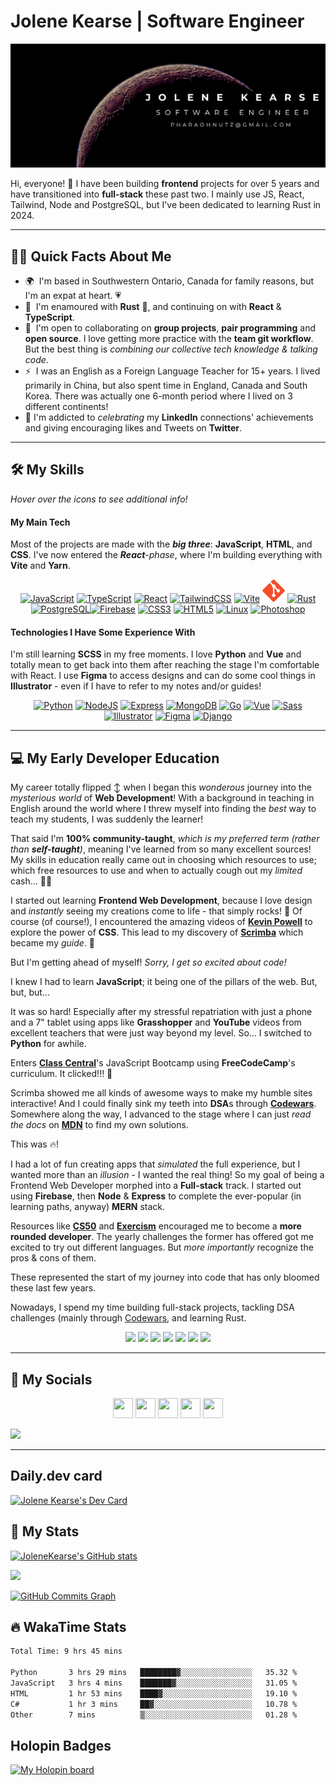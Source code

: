 
  <h1>Jolene Kearse | Software Engineer <img src="https://komarev.com/ghpvc/?username=JoleneKearse&style=flat-square&color=blue" alt=""/></h1>

<img src="github-readme.png">

Hi, everyone! 👋 I have been building **frontend** projects for over 5 years and have transitioned into **full-stack** these past two.  I mainly use JS, React, Tailwind, Node and PostgreSQL, but I've been dedicated to learning Rust in 2024.

<hr>

## 🏃‍♀️ Quick Facts About Me

- 🌍  I'm based in Southwestern Ontario, Canada for family reasons, but I'm an expat at heart. 💗
- 🧠  I'm enamoured with **Rust** 🦀, and continuing on with **React** & **TypeScript**.
- 🤝  I'm open to collaborating on **group projects**, **pair programming** and **open source**. I love getting more practice with the **team git workflow**. But the best thing is *combining our collective tech knowledge & talking code*.
- ⚡  I was an English as a Foreign Language Teacher for 15+ years. I lived primarily in China, but also spent time in England, Canada and South Korea. There was actually one 6-month period where I lived on 3 different continents!
- 🥰 I'm addicted to _celebrating_ my **LinkedIn** connections' achievements and giving encouraging likes and Tweets on **Twitter**.
<hr>

## 🛠️ My Skills

_Hover over the icons to see additional info!_

#### My Main Tech 

Most of the projects are made with the **_big three_**: **JavaScript**, **HTML**, and **CSS**. I've now entered the _**React**-phase_, where I'm building everything with **Vite** and **Yarn**.

<p align="center">
<a href="https://developer.mozilla.org/en-US/docs/Web/JavaScript" target="_blank" rel="noreferrer"><img src="https://raw.githubusercontent.com/danielcranney/readme-generator/main/public/icons/skills/javascript-colored.svg" width="36" height="36" alt="JavaScript" title="JavaScript: My main language - I can even tackle 4 kyu codewars katas in it!"/></a>
  <a href="https://www.typescriptlang.org/" target="_blank" rel="noreferrer"><img src="https://raw.githubusercontent.com/danielcranney/readme-generator/main/public/icons/skills/typescript-colored.svg" width="36" height="36" alt="TypeScript" title="TypeScript: How I satisfy my love of types in the JS realm" /></a>
<a href="https://reactjs.org/" target="_blank" rel="noreferrer"><img src="https://raw.githubusercontent.com/danielcranney/readme-generator/main/public/icons/skills/react-colored.svg" width="36" height="36" alt="React" title="React: My very first framework; working to get more and more advanced"/></a>
<a href="https://tailwindcss.com/" target="_blank" rel="noreferrer"><img src="https://raw.githubusercontent.com/danielcranney/readme-generator/main/public/icons/skills/tailwindcss-colored.svg" width="36" height="36" alt="TailwindCSS" title="Tailwind CSS: I'm now a full on convert" /></a>
<a href="https://vitejs.dev/" target="_blank" rel="noreferrer"><img src="https://raw.githubusercontent.com/danielcranney/readme-generator/main/public/icons/skills/vite-colored.svg" width="36" height="36" alt="Vite" title="Vite: Please, even React says create-react-app is deprecated" /></a>
<a href="https://www.adobe.com/uk/products/photoshop.html" target="_blank" rel="noreferrer"><img src="https://github.com/devicons/devicon/blob/master/icons/git/git-original.svg" width="36" height="36" alt="Git" title="Git: Experience working with teams not just little old me"/></a>
<a href="https://www.rust-lang.org/" target="_blank" rel="noreferrer"><img src="https://raw.githubusercontent.com/danielcranney/readme-generator/main/public/icons/skills/rust-colored.svg" width="36" height="36" alt="Rust" title="Rust: My new love is teaching me to be a better developer!" /></a>
  <a href="https://www.postgresql.org/" target="_blank" rel="noreferrer"><img src="https://raw.githubusercontent.com/danielcranney/readme-generator/main/public/icons/skills/postgresql-colored.svg" width="36" height="36" alt="PostgreSQL" title="PostgreSQL: I love the simplicity & power of this database tech! /></a> 
<a href="https://firebase.google.com/" target="_blank" rel="noreferrer"><img src="https://raw.githubusercontent.com/danielcranney/readme-generator/main/public/icons/skills/firebase-colored.svg" width="36" height="36" alt="Firebase" title="Firebase: A solid & simple backend" /></a>
<a href="https://www.w3.org/TR/CSS/#css" target="_blank" rel="noreferrer"><img src="https://raw.githubusercontent.com/danielcranney/readme-generator/main/public/icons/skills/css3-colored.svg" width="36" height="36" alt="CSS3" title="CSS3: My go-to happy place"/></a>
<a href="https://developer.mozilla.org/en-US/docs/Glossary/HTML5" target="_blank" rel="noreferrer"><img src="https://raw.githubusercontent.com/danielcranney/readme-generator/main/public/icons/skills/html5-colored.svg" width="36" height="36" alt="HTML5" title="HTML5: Practice using forms, meter, abbr, and other obscure tags"/></a>
<a href="https://www.linux.org" target="_blank" rel="noreferrer"><img src="https://raw.githubusercontent.com/danielcranney/readme-generator/main/public/icons/skills/linux-colored.svg" width="36" height="36" alt="Linux" title="Linux: I love using Fedora WSL2 to code even though it adds higher complexity" /></a>
<a href="https://www.adobe.com/uk/products/photoshop.html" target="_blank" rel="noreferrer"><img src="https://raw.githubusercontent.com/danielcranney/readme-generator/main/public/icons/skills/photoshop-colored.svg" width="36" height="36" alt="Photoshop" title="Photoshop: My mainstay for roughly 20 years"/></a>
</p>

#### Technologies I Have Some Experience With

I'm still learning **SCSS** in my free moments. I love **Python** and **Vue** and totally mean to get back into them after reaching the stage I'm comfortable with React. I use **Figma** to access designs and can do some cool things in **Illustrator** - even if I have to refer to my notes and/or guides!

<p align="center">
<a href="https://www.python.org/" target="_blank" rel="noreferrer"><img src="https://raw.githubusercontent.com/danielcranney/readme-generator/main/public/icons/skills/python-colored.svg" width="36" height="36" alt="Python" title="Python: My go-to for utility apps"/></a>
  <a href="https://nodejs.org/en/" target="_blank" rel="noreferrer"><img src="https://raw.githubusercontent.com/danielcranney/readme-generator/main/public/icons/skills/nodejs-colored.svg" width="36" height="36" alt="NodeJS" title="NodeJS: Still a strong contender" /></a>
  <a href="https://expressjs.com/" target="_blank" rel="noreferrer"><img src="https://raw.githubusercontent.com/danielcranney/readme-generator/main/public/icons/skills/express-colored.svg" width="36" height="36" alt="Express" title="Express: A simple Node JS framework" /></a>
  <a href="https://www.mongodb.com/" target="_blank" rel="noreferrer"><img src="https://raw.githubusercontent.com/danielcranney/readme-generator/main/public/icons/skills/mongodb-colored.svg" width="36" height="36" alt="MongoDB" title="MongoDB: I have experience although I've moved more towards SQL" /></a>
<a href="https://go.dev/doc/" target="_blank" rel="noreferrer"><img src="https://raw.githubusercontent.com/danielcranney/readme-generator/main/public/icons/skills/go-colored.svg" width="36" height="36" alt="Go" title="Go: Had to take a tiny step back to focus on Rust, but will definitely return!" /></a>
<a href="https://vuejs.org/" target="_blank" rel="noreferrer"><img src="https://raw.githubusercontent.com/danielcranney/readme-generator/main/public/icons/skills/vuejs-colored.svg" width="36" height="36" alt="Vue" title="Vue: Built 1 project & would love to get back into"/></a>
<a href="https://sass-lang.com/" target="_blank" rel="noreferrer"><img src="https://raw.githubusercontent.com/danielcranney/readme-generator/main/public/icons/skills/sass-colored.svg" width="36" height="36" alt="Sass" title="Sass: Currently learning SCSS syntax"/></a>
<a href="adobe.com/uk/products/illustrator.html" target="_blank" rel="noreferrer"><img src="https://raw.githubusercontent.com/danielcranney/readme-generator/main/public/icons/skills/illustrator-colored.svg" width="36" height="36" alt="Illustrator" title="Illustrator: Need to refer to notes, but capable"/></a>
<a href="https://www.figma.com/" target="_blank" rel="noreferrer"><img src="https://raw.githubusercontent.com/danielcranney/readme-generator/main/public/icons/skills/figma-colored.svg" width="36" height="36" alt="Figma" title="Figma: Read-only at this stage"/></a>
<a href="https://www.djangoproject.com/" target="_blank" rel="noreferrer"><img src="https://raw.githubusercontent.com/danielcranney/readme-generator/main/public/icons/skills/django-colored.svg" width="36" height="36" alt="Django" title="Django: I've just started using this, but already love it!" /></a>                
</p>

<hr>

## 💻 My Early Developer Education

My career totally flipped ↕️ when I began this *wonderous* journey into the *mysterious world* of **Web Development**!  With a background in teaching in English around the world where I threw myself into finding the *best* way to teach my students, I was suddenly the learner!

That said I'm **100% community-taught**, _which is my preferred term (rather than **self-taught**)_, meaning I've learned from so many excellent sources!   My skills in education really came out in choosing which resources to use; which free resources to use and when to actually cough out my *limited* cash... 🫦🤑

I started out learning **Frontend Web Development**, because I love design and *instantly* seeing my creations come to life - that simply rocks! 🎸  Of course (of course!), I encountered the amazing videos of **[Kevin Powell](https://www.kevinpowell.co/)** to explore the power of **CSS**.  This lead to my discovery of **[Scrimba](https://scrimba.com/)** which became my *guide*. 🧭

But I'm getting ahead of myself!  *Sorry, I get so excited about code!*

I knew I had to learn **JavaScript**; it being one of the pillars of the web.  But, but, but...

It was so hard!  Especially after my stressful repatriation with just a phone and a 7" tablet using apps like **Grasshopper** and **YouTube** videos from excellent teachers that were just way beyond my level.  So... I switched to **Python** for awhile.

Enters **[Class Central](https://www.youtube.com/results?search_query=class+central+javascript)**'s JavaScript Bootcamp using **FreeCodeCamp**'s curriculum.  It clicked!!!  💃  

Scrimba showed me all kinds of awesome ways to make my humble sites interactive!  And I could finally sink my teeth into **DSA**s through **[Codewars](https://www.codewars.com/)**.  Somewhere along the way, I advanced to the stage where I can just _read the docs_ on **[MDN](https://developer.mozilla.org/en-US//)** to find my own solutions.

This was 🔥!  

I had a lot of fun creating apps that *simulated* the full experience, but I wanted more than an *illusion* - I wanted the real thing!  So my goal of being a Frontend Web Developer morphed into a **Full-stack** track.  I started out using **Firebase**, then **Node** & **Express** to complete the ever-popular (in learning paths, anyway) **MERN** stack.

Resources like **[CS50](https://pll.harvard.edu/course/cs50-introduction-computer-science)** and **[Exercism](https://exercism.org/)** encouraged me to become a **more rounded developer**.  The yearly challenges the former has offered got me excited to try out different languages.  But *more importantly* recognize the pros & cons of them.  

These represented the start of my journey into code that has only bloomed these last few years.  

Nowadays, I spend my time building full-stack projects, tackling DSA challenges (mainly through [Codewars](https://www.codewars.com/users/PharaohNutz), and learning Rust. 



<p align="center">
  <a href="https://scrimba.com/" target="_blank" rel="noreferrer"><img src="https://img.shields.io/badge/scrimba-2B283A?style=for-the-badge&logo=scrimba&logoColor=white"></a> <a href="https://www.freecodecamp.org/" target="_blank" rel="noreferrer"><img src="https://img.shields.io/badge/freecodecamp-27273D?style=for-the-badge&logo=freecodecamp&logoColor=white"></a>  <a href="https://developer.mozilla.org/en-US//" target="_blank" rel="noreferrer"><img src="https://img.shields.io/badge/MDN_Web_Docs-black?style=for-the-badge&logo=mdnwebdocs&logoColor=white"></a>  <a href="https://www.udemy.com/" target="_blank" rel="noreferrer"><img src="https://img.shields.io/badge/Udemy-EC5252?style=for-the-badge&logo=Udemy&logoColor=white"></a>  <a href="https://www.futurelearn.com/" target="_blank" rel="noreferrer"><img src="https://img.shields.io/badge/Future%20Learn-000000?style=for-the-badge&logo=futurelearn&logoColor=white"></a>  <a href="https://www.edx.org/" target="_blank" rel="noreferrer"><img src="https://img.shields.io/badge/Edx-193A3E?style=for-the-badge&logo=edx&logoColor=white"></a>  <a href="https://www.coursera.org/" target="_blank" rel="noreferrer"><img src="https://img.shields.io/badge/Coursera-0056D2?style=for-the-badge&logo=Coursera&logoColor=white"></a>
</p>

<hr>

## 📣 My Socials

<p align="center"> <a href="https://www.linkedin.com/in/jolene-kearse-2562ba218/" target="_blank" rel="noreferrer"><img src="https://raw.githubusercontent.com/danielcranney/readme-generator/main/public/icons/socials/linkedin.svg" width="32" height="32" /></a> <a href="https://www.twitter.com/FromJolene" target="_blank" rel="noreferrer"><img src="https://raw.githubusercontent.com/danielcranney/readme-generator/main/public/icons/socials/twitter.svg" width="32" height="32" /></a>  <a href="https://discord.com/users/Jolene#8258" target="_blank" rel="noreferrer"><img src="https://raw.githubusercontent.com/danielcranney/readme-generator/main/public/icons/socials/discord.svg" width="32" height="32" /></a> <a href="https://www.codepen.io/EnglishWithJolene" target="_blank" rel="noreferrer"><img src="https://raw.githubusercontent.com/danielcranney/readme-generator/main/public/icons/socials/codepen.svg" width="32" height="32" /></a> <a href="https://www.github.com/JoleneKearse" target="_blank" rel="noreferrer"><img src="https://raw.githubusercontent.com/danielcranney/readme-generator/main/public/icons/socials/github.svg" width="32" height="32" /></a> </p>

<a href="https://www.twitter.com/FromJolene" target="_blank" rel="noreferrer"><img
                  src="https://img.shields.io/twitter/follow/FromJolene?logo=twitter&style=for-the-badge&color=0891b2&labelColor=1c1917"
                /></a>

<hr>

## Daily.dev card 

<a href="https://app.daily.dev/jolenek"><img src="https://api.daily.dev/devcards/v2/uquWdygd7S7azFvRNHB8n.png?type=default&r=ckh" width="356" alt="Jolene Kearse's Dev Card"/></a>
  
## 🧮 My Stats

<a href="http://www.github.com/JoleneKearse"><img src="https://github-readme-stats.vercel.app/api?username=JoleneKearse&show_icons=true&hide=&count_private=true&title_color=0891b2&text_color=ffffff&icon_color=0891b2&bg_color=1c1917&hide_border=true&show_icons=true" alt="JoleneKearse's GitHub stats" /></a>

<a href="http://www.github.com/JoleneKearse"><img src="https://github-readme-streak-stats.herokuapp.com/?user=JoleneKearse&stroke=ffffff&background=1c1917&ring=0891b2&fire=0891b2&currStreakNum=ffffff&currStreakLabel=0891b2&sideNums=ffffff&sideLabels=ffffff&dates=ffffff&hide_border=true" /></a>

<a href="http://www.github.com/JoleneKearse"><img src="https://activity-graph.herokuapp.com/graph?username=JoleneKearse&bg_color=1c1917&color=ffffff&line=0891b2&point=ffffff&area_color=1c1917&area=true&hide_border=true&custom_title=GitHub%20Commits%20Graph" alt="GitHub Commits Graph" /></a>

## 🔥 WakaTime Stats
<div>

<!--START_SECTION:waka-->

```txt
Total Time: 9 hrs 45 mins

Python       3 hrs 29 mins   ████████▓░░░░░░░░░░░░░░░░   35.32 %
JavaScript   3 hrs 4 mins    ███████▓░░░░░░░░░░░░░░░░░   31.05 %
HTML         1 hr 53 mins    ████▓░░░░░░░░░░░░░░░░░░░░   19.10 %
C#           1 hr 3 mins     ██▓░░░░░░░░░░░░░░░░░░░░░░   10.78 %
Other        7 mins          ▒░░░░░░░░░░░░░░░░░░░░░░░░   01.28 %
```

<!--END_SECTION:waka-->


## Holopin Badges

[![My Holopin board](https://holopin.me/@pharaohnutz)](https://holopin.io/@pharaohnutz)
